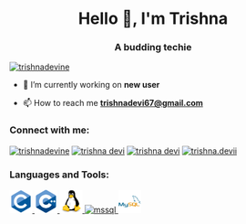 <h1 align="center">Hello 👋, I'm Trishna</h1>
<h3 align="center">A budding techie</h3>

<p align="left"> <a href="https://twitter.com/trishnadevine" target="blank"><img src="https://img.shields.io/twitter/follow/trishnadevine?logo=twitter&style=for-the-badge" alt="trishnadevine" /></a> </p>

- 🔭 I’m currently working on **new user**

- 📫 How to reach me **trishnadevi67@gmail.com**

<h3 align="left">Connect with me:</h3>
<p align="left">
<a href="https://twitter.com/trishnadevine" target="blank"><img align="center" src="https://raw.githubusercontent.com/rahuldkjain/github-profile-readme-generator/master/src/images/icons/Social/twitter.svg" alt="trishnadevine" height="30" width="40" /></a>
<a href="https://linkedin.com/in/trishna devi" target="blank"><img align="center" src="https://raw.githubusercontent.com/rahuldkjain/github-profile-readme-generator/master/src/images/icons/Social/linked-in-alt.svg" alt="trishna devi" height="30" width="40" /></a>
<a href="https://fb.com/trishna devi" target="blank"><img align="center" src="https://raw.githubusercontent.com/rahuldkjain/github-profile-readme-generator/master/src/images/icons/Social/facebook.svg" alt="trishna devi" height="30" width="40" /></a>
<a href="https://instagram.com/trishna.devii" target="blank"><img align="center" src="https://raw.githubusercontent.com/rahuldkjain/github-profile-readme-generator/master/src/images/icons/Social/instagram.svg" alt="trishna.devii" height="30" width="40" /></a>
</p>

<h3 align="left">Languages and Tools:</h3>
<p align="left"> <a href="https://www.cprogramming.com/" target="_blank" rel="noreferrer"> <img src="https://raw.githubusercontent.com/devicons/devicon/master/icons/c/c-original.svg" alt="c" width="40" height="40"/> </a> <a href="https://www.w3schools.com/cpp/" target="_blank" rel="noreferrer"> <img src="https://raw.githubusercontent.com/devicons/devicon/master/icons/cplusplus/cplusplus-original.svg" alt="cplusplus" width="40" height="40"/> </a> <a href="https://www.linux.org/" target="_blank" rel="noreferrer"> <img src="https://raw.githubusercontent.com/devicons/devicon/master/icons/linux/linux-original.svg" alt="linux" width="40" height="40"/> </a> <a href="https://www.microsoft.com/en-us/sql-server" target="_blank" rel="noreferrer"> <img src="https://www.svgrepo.com/show/303229/microsoft-sql-server-logo.svg" alt="mssql" width="40" height="40"/> </a> <a href="https://www.mysql.com/" target="_blank" rel="noreferrer"> <img src="https://raw.githubusercontent.com/devicons/devicon/master/icons/mysql/mysql-original-wordmark.svg" alt="mysql" width="40" height="40"/> </a> </p>


